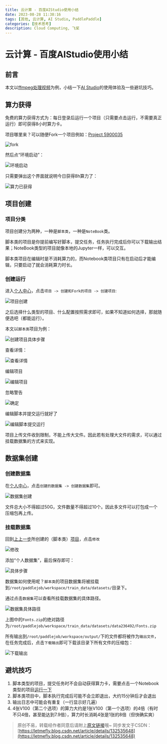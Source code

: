 ```yaml
---
title: 云计算 - 百度AIStudio使用小结
date: 2023-08-28 11:38:16
tags: [其他, 云计算, AI Studio, PaddlePaddle]
categories: [技术思考]
description: Cloud Computing, 飞桨
---
```


# 云计算 - 百度AIStudio使用小结

## 前言

本文以[ffmpeg处理视频](https://aistudio.baidu.com/projectdetail/6678917)为例，小结一下[AI Studio](https://aistudio.baidu.com/index)的使用体验及一些避坑技巧。

## 算力获得

免费的算力获得方式为：每日登录后运行一个项目（只需要点击运行，不需要真正运行）即可获得8小时算力卡。

项目哪里来？可以随便Fork一个项目例如：[Project 5900035](https://aistudio.baidu.com/projectdetail/5900035)

![fork](https://cors.tisfy.eu.org/https://img-blog.csdnimg.cn/ce6444f7ea1344b0b2cfab4b7a286281.jpeg)

然后点“环境启动”：

![环境启动](https://cors.tisfy.eu.org/https://img-blog.csdnimg.cn/f119623911ff41f7ac33061ca20059de.png)

只需要弹出这个界面就说明今日获得8h算力了：

![算力已获得](https://cors.tisfy.eu.org/https://img-blog.csdnimg.cn/18a4335df36344a2bd2f414a210dbc1e.png)

## 项目创建

### 项目分类

项目创建分为两种，一种是```脚本类```，一种是```NoteBook```类。

脚本类的项目是你提前编写好脚本，提交任务，任务执行完成后你可以下载输出结果；NoteBook类型的项目就像本地的Jupyter一样，可以交互。

脚本类项目在编辑时是不消耗算力的，而Notebook类项目只有在启动后才能编辑，只要启动了就会消耗算力时长。

### 创建运行

进入[个人中心](https://aistudio.baidu.com/usercenter)，点击```项目 -> 创建和Fork的项目 -> 创建项目```:

![项目创建](https://cors.tisfy.eu.org/https://img-blog.csdnimg.cn/963cc090de414718b05c7634ff717aa6.png)

之后选择什么类型的项目、什么配置按照需求即可，如果不知道如何选择，那就随便选吧（都能运行）。

本文以```脚本类```项目为例：

![创建项目具体步骤](https://cors.tisfy.eu.org/https://img-blog.csdnimg.cn/98d17177e23043b8bad91be51233d244.png)

查看详情：

![查看详情](https://cors.tisfy.eu.org/https://img-blog.csdnimg.cn/a3d196463f5147acbad28a5adb2896fa.png)

编辑项目

![编辑项目](https://cors.tisfy.eu.org/https://img-blog.csdnimg.cn/2243a0c6e1f14f4fb354f73cc1ba9dfd.png)

忽略警告

![确定](https://cors.tisfy.eu.org/https://img-blog.csdnimg.cn/ccdfeece687a47e7b18a956582c9d8ab.png)

编辑脚本并提交运行就好了

![编辑脚本提交运行](https://cors.tisfy.eu.org/https://img-blog.csdnimg.cn/b93c5f48d3c14381b9b2a5c835a4b261.png)

项目上传文件收到限制，不能上传大文件。因此若有处理大文件的需求，可以通过挂载数据集的方式来实现。

## 数据集创建

### 创建数据集

在[个人中心](https://aistudio.baidu.com/usercenter)，点击```创建的数据集 -> 创建数据集```即可。

![数据集创建](https://cors.tisfy.eu.org/https://img-blog.csdnimg.cn/ebd3b9a32a6144cbaa54dffec8b697c8.png)

文件总大小不得超过50G，文件数量不得超过10个。因此多文件可以打包成一个压缩包再上传。

### 挂载数据集

回到[上上一步](创建运行)所创建的（脚本类）[项目](https://aistudio.baidu.com/clusterprojectdetail/6678917)，点击```修改```

![修改](https://cors.tisfy.eu.org/https://img-blog.csdnimg.cn/f6935327fc6040ec97da3425bccd3590.png)

添加“个人数据集”，最后保存即可：

![具体步骤](https://cors.tisfy.eu.org/https://img-blog.csdnimg.cn/97bc958920f04edc94e96d8c4fa74e94.png)

数据集如何使用呢？```脚本类```的项目数据集将被挂载到```/root/paddlejob/workspace/train_data/datasets/```目录下。

通过点击```数据集```可以查看所挂载数据集的具体路径。

![数据集具体路径](https://cors.tisfy.eu.org/https://img-blog.csdnimg.cn/1b47b922912b4443bef78a31d2d56bcf.png)

上图中的```Fonts.zip```的绝对路径为```/root/paddlejob/workspace/train_data/datasets/data236492/Fonts.zip```

所有输出到```/root/paddlejob/workspace/output/```下的文件都将被作为```输出文件```，在任务完成后，点击```下载输出```即可下载该目录下所有文件的压缩包：

![下载输出](https://cors.tisfy.eu.org/https://img-blog.csdnimg.cn/bd87e3a864bf43c7bc772103305a5f3b.png)

## 避坑技巧

1. 脚本类型的项目，提交任务时不会自动获得算力卡，需要点击一个Notebook类型的项目[运行一下](#算力获得)
2. 脚本类项目中，脚本执行完成后可能不会立即退出，大约15分钟后才会退出
3. 输出日志中可能会有重复（一行显示好几遍）
4. 4张V100（第二个选项）的算力大约是1张V100（第一个选项）的4倍（有时不只4倍，甚至能达到7.9倍），算力时长消耗4张是1张的8倍（但快确实爽）

> 原创不易，转载经作者同意后请附上[原文链接](https://blog.letmefly.xyz/2023/08/13/Other-CloudComputing-AIStudioOfBaidu-SmallSummary/)哦~
> 同步发文于CSDN：[https://letmefly.blog.csdn.net/article/details/132535648](https://letmefly.blog.csdn.net/article/details/132535648)
